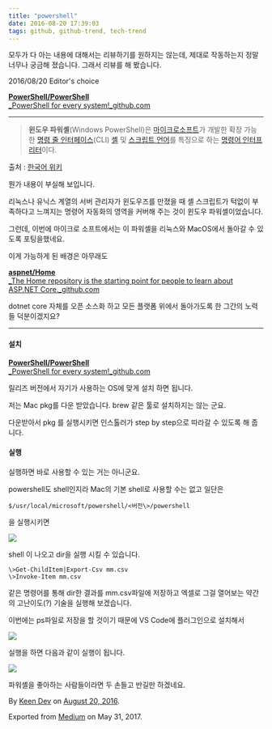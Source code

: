 ```yaml
---
title: "powershell"
date: 2016-08-20 17:39:03
tags: github, github-trend, tech-trend 
---
```



모두가 다 아는 내용에 대해서는 리뷰하기를 원하지는 않는데, 제대로 작동하는지 정말 너무나 궁금해 졌습니다. 그래서 리뷰를 해 봤습니다.

2016/08/20 Editor's choice

[**PowerShell/PowerShell**  
_PowerShell for every system!_github.com][anchor0][][anchor1]

---

> **윈도우 파워셸**(Windows PowerShell)은 [마이크로소프트][anchor2]가 개발한 확장 가능한 [명령 줄 인터페이스][anchor3](CLI) [셸][anchor4] 및 [스크립트 언어][anchor5]를 특징으로 하는 [명령어 인터프리터][anchor6]이다.

출처 : [한국어 위키][anchor7]

뭔가 내용이 부실해 보입니다.

리눅스나 유닉스 계열의 서버 관리자가 윈도우즈를 만졌을 때 셸 스크립트가 턱없이 부족하다고 느껴지는 명령어 자동화의 영역을 커버해 주는 것이 윈도우 파워셸이었습니다.

그런데, 이번에 마이크로 소프트에서는 이 파워셸을 리눅스와 MacOS에서 돌아갈 수 있도록 포팅을했네요.

이게 가능하게 된 배경은 아무래도

[**aspnet/Home**  
_The Home repository is the starting point for people to learn about ASP.NET Core._github.com][anchor8][][anchor9]

dotnet core 자체를 오픈 소스화 하고 모든 플랫폼 위에서 돌아가도록 한 그간의 노력들 덕분이겠지요?

---

#### 설치

[**PowerShell/PowerShell**  
_PowerShell for every system!_github.com][anchor10][][anchor11]

릴리즈 버전에서 자기가 사용하는 OS에 맞게 설치 하면 됩니다.

저는 Mac pkg를 다운 받았습니다. brew 같은 툴로 설치하지는 않는 군요.

다운받아서 pkg 를 실행시키면 인스톨러가 step by step으로 따라갈 수 있도록 해 줍니다.

#### 실행

실행하면 바로 사용할 수 있는 거는 아니군요.

powershell도 shell인지라 Mac의 기본 shell로 사용할 수는 없고 일단은
    
    $/usr/local/microsoft/powershell/<버전\>/powershell

을 실행시키면

![][image0]

shell 이 나오고 dir을 실행 시킬 수 있습니다.
    
    \>Get-ChildItem|Export-Csv mm.csv  
    \>Invoke-Item mm.csv

같은 명령어를 통해 dir한 결과를 mm.csv파일에 저장하고 엑셀로 그걸 열어보는 약간의 고난이도(?) 기술을 실행해 보겠습니다.

이번에는 ps파일로 저장을 할 것이기 때문에 VS Code에 플러그인으로 설치해서

![][image1]

실행을 하면 다음과 같이 실행이 됩니다.

![][image2]

파워셸을 좋아하는 사람들이라면 두 손들고 반길만 하겠네요.

By [Keen Dev][anchor12] on [August 20, 2016][anchor13].

Exported from [Medium][anchor14] on May 31, 2017\.


[anchor0]: https://github.com/PowerShell/PowerShell/tree/master/docs/learning-powershell "https://github.com/PowerShell/PowerShell/tree/master/docs/learning-powershell"
[anchor1]: https://github.com/PowerShell/PowerShell/tree/master/docs/learning-powershell
[anchor2]: https://ko.wikipedia.org/wiki/%EB%A7%88%EC%9D%B4%ED%81%AC%EB%A1%9C%EC%86%8C%ED%94%84%ED%8A%B8 "마이크로소프트"
[anchor3]: https://ko.wikipedia.org/wiki/%EB%AA%85%EB%A0%B9_%EC%A4%84_%EC%9D%B8%ED%84%B0%ED%8E%98%EC%9D%B4%EC%8A%A4 "명령 줄 인터페이스"
[anchor4]: https://ko.wikipedia.org/wiki/%EC%85%B8 "셸"
[anchor5]: https://ko.wikipedia.org/wiki/%EC%8A%A4%ED%81%AC%EB%A6%BD%ED%8A%B8_%EC%96%B8%EC%96%B4 "스크립트 언어"
[anchor6]: https://ko.wikipedia.org/wiki/%EB%AA%85%EB%A0%B9%EC%96%B4_%EC%9D%B8%ED%84%B0%ED%94%84%EB%A6%AC%ED%84%B0 "명령어 인터프리터"
[anchor7]: https://ko.wikipedia.org/wiki/%EC%9C%88%EB%8F%84%EC%9A%B0_%ED%8C%8C%EC%9B%8C%EC%85%B8
[anchor8]: https://github.com/aspnet/home "https://github.com/aspnet/home"
[anchor9]: https://github.com/aspnet/home
[anchor10]: https://github.com/PowerShell/PowerShell/releases "https://github.com/PowerShell/PowerShell/releases"
[anchor11]: https://github.com/PowerShell/PowerShell/releases
[anchor12]: https://medium.com/@keendev
[anchor13]: https://medium.com/p/f84085b46765
[anchor14]: https://medium.com


[image0]: /images/1*xORf9cWDRd4TgyftyOBvQA.png
[image1]: /images/1*NM_WIAVe-3EFWSr_o7x5NA.png
[image2]: /images/1*ZwU_2VIwx4FgTfJeKyMSGg.gi